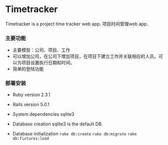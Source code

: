 # Timetracker
Timetracker is a project time tracker web app.
项目时间管理web app.

### 主要功能
- 主要模型：公司、项目、工作
- 可以增加公司，在公司下增加项目，在项目下建立工作并关联相应的人员。可以为项目设置执行日期和时间。
- 简单的登陆功能

### 部署安装

- Ruby version
2.3.1

- Rails version
5.0.1

- System dependencies
sqlite3 

- Database creation
sqlite3 is the default DB.

- Database initialization
`rake db:create`
`rake db:migrate`
`rake db:fixtures:load`








